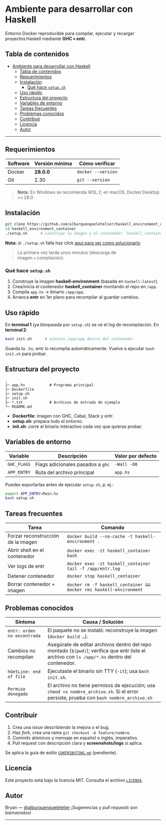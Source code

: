 # Ambiente para desarrollar con Haskell

Entorno Docker reproducible para compilar, ejecutar y recargar proyectos Haskell mediante **GHC + entr**.

## Tabla de contenidos

- [Ambiente para desarrollar con Haskell](#ambiente-para-desarrollar-con-haskell)
  - [Tabla de contenidos](#tabla-de-contenidos)
  - [Requerimientos](#requerimientos)
  - [Instalación](#instalación)
    - [Qué hace `setup.sh`](#qué-hace-setupsh)
  - [Uso rápido](#uso-rápido)
  - [Estructura del proyecto](#estructura-del-proyecto)
  - [Variables de entorno](#variables-de-entorno)
  - [Tareas frecuentes](#tareas-frecuentes)
  - [Problemas conocidos](#problemas-conocidos)
  - [Contribuir](#contribuir)
  - [Licencia](#licencia)
  - [Autor](#autor)

---

## Requerimientos

| Software | Versión mínima | Cómo verificar     |
| -------- | -------------- | ------------------ |
| Docker   | **28.0.0**     | `docker --version` |
| Git      | 2.30           | `git --version`    |

> **Nota:** En Windows se recomienda WSL 2; en macOS, Docker Desktop >= 28.0

## Instalación

```bash
git clone https://github.com/alburquenqueletelier/haskell_environment_container.git
cd haskell_environment_container
./setup.sh      # construye la imagen y el contenedor `haskell_container`
```

**Nota:** si `./setup.sh` falla haz click [aquí para ver como solucionarlo](##problemas-conocidos)

> La primera vez tarda unos minutos (descarga de imagen + compilación).

### Qué hace `setup.sh`

1. Construye la imagen **haskell-environment** (basada en `haskell:latest`).
2. Crea/inicia el contenedor **haskell\_container** montando el repo en `/app`.
3. Compila `app.hs` → binario `/app/app`.
4. Arranca **entr** en 1er plano para recompilar al guardar cambios.

## Uso rápido

En **terminal 1** (ya bloqueada por `setup.sh`) se ve el log de recompilación.
En **terminal 2**:

```bash
bash init.sh      # ejecuta /app/app dentro del contenedor
```

Guarda tu `.hs`; entr lo recompila automáticamente.  Vuelve a ejecutar `bash init.sh` para probar.

## Estructura del proyecto

```
.
├─ app.hs           # Programa principal
├─ Dockerfile
├─ setup.sh
├─ init.sh
├─ *.txt            # Archivos de entrada de ejemplo
└─ README.md
```

* **Dockerfile**: imagen con GHC, Cabal, Stack y entr.
* **setup.sh**: prepara todo el entorno.
* **init.sh**: corre el binario interactivo cada vez que quieras probar.

## Variables de entorno

| Variable    | Descripción                       | Valor por defecto |
| ----------- | --------------------------------- | ----------------- |
| `GHC_FLAGS` | Flags adicionales pasados a `ghc` | `-Wall -O0`       |
| `APP_ENTRY` | Ruta del archivo principal        | `app.hs`          |

Puedes exportarlas antes de ejecutar `setup.sh`, p. ej.:

```bash
export APP_ENTRY=Main.hs
bash setup.sh
```

## Tareas frecuentes

| Tarea                              | Comando                                                            |
| ---------------------------------- | ------------------------------------------------------------------ |
| Forzar reconstrucción de la imagen | `docker build --no-cache -t haskell-environment .`                 |
| Abrir shell en el contenedor       | `docker exec -it haskell_container bash`                           |
| Ver logs de entr                   | `docker exec -it haskell_container tail -f /app/entr.log`          |
| Detener contenedor                 | `docker stop haskell_container`                                    |
| Borrar contenedor + imagen         | `docker rm -f haskell_container && docker rmi haskell-environment` |

## Problemas conocidos

| Síntoma                     | Causa / Solución                                                                                                                              |
| --------------------------- | --------------------------------------------------------------------------------------------------------------------------------------------- |
| `entr: orden no encontrada` | El paquete no se instaló: reconstruye la imagen (`docker build …`).                                                                           |
| Cambios no recompilan       | Asegúrate de editar archivos dentro del repo montado (`$(pwd)`); verifica que entr liste el archivo con `ls /app/*.hs` dentro del contenedor. |
| `hGetLine: end of file`     | Ejecutaste el binario sin TTY (`-it`); usa `bash init.sh`.                                                                                    |
| `Permiso denegado`          | El archivo no tiene permisos de ejecución; usa `chmod +x nombre_archivo.sh`. Si el error persiste, prueba con `bash nombre_archivo.sh`                                                                      |

## Contribuir

1. Crea una *issue* describiendo la mejora o el bug.
2. Haz *fork*, crea una rama `git checkout -b feature/nombre`.
3. *Commits* atómicos y mensaje en español o inglés, imperativo.
4. Pull request con descripción clara y **screenshots/logs** si aplica.

Se aplica la guía de estilo [`CONTRIBUTING.md`](CONTRIBUTING.md) (pendiente).

## Licencia

Este proyecto está bajo la licencia MIT.  Consulta el archivo [`LICENSE`](LICENSE).

## Autor

Bryan — [@alburquenqueletelier](https://github.com/alburquenqueletelier)
¡Sugerencias y *pull requests* son bienvenidos!

---